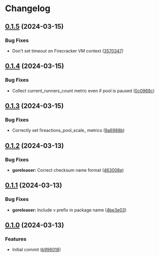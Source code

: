 # Changelog

## [0.1.5](https://github.com/hostinger/fireactions/compare/v0.1.4...v0.1.5) (2024-03-15)


### Bug Fixes

* Don't set timeout on Firecracker VM context ([3570347](https://github.com/hostinger/fireactions/commit/3570347149bb99348a345f6e4fb3b55301ef8907))

## [0.1.4](https://github.com/hostinger/fireactions/compare/v0.1.3...v0.1.4) (2024-03-15)


### Bug Fixes

* Collect current_runners_count metric even if pool is paused ([0c0969c](https://github.com/hostinger/fireactions/commit/0c0969c25a9696bd904c617419ad2cb8aeef1247))

## [0.1.3](https://github.com/hostinger/fireactions/compare/v0.1.2...v0.1.3) (2024-03-15)


### Bug Fixes

* Correctly set fireactions_pool_scale_ metrics ([9a6988b](https://github.com/hostinger/fireactions/commit/9a6988b9452cd676a3b082e94213d4b0321d9e69))

## [0.1.2](https://github.com/hostinger/fireactions/compare/v0.1.1...v0.1.2) (2024-03-13)


### Bug Fixes

* **goreleaser:** Correct checksum name format ([463008e](https://github.com/hostinger/fireactions/commit/463008ef27dd0a1951dfdc6eafa4d772aac20ea5))

## [0.1.1](https://github.com/hostinger/fireactions/compare/v0.1.0...v0.1.1) (2024-03-13)


### Bug Fixes

* **goreleaser:** Include v prefix in package name ([4be3e03](https://github.com/hostinger/fireactions/commit/4be3e033b563785a53252f1c8ac23d5b9925597f))

## [0.1.0](https://github.com/hostinger/fireactions/compare/v0.0.1...v0.1.0) (2024-03-13)


### Features

* Initial commit ([b996018](https://github.com/hostinger/fireactions/commit/b9960186c7eb695fbb0a8c59f8194d8604e72ee4))
